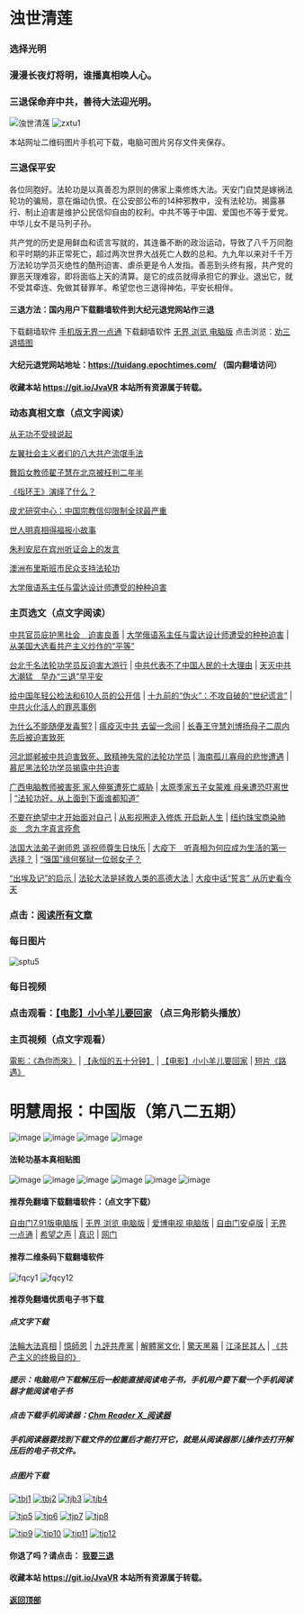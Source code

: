 # 浊世清莲

### 选择光明

### 漫漫长夜灯将明，谁播真相唤人心。

### 三退保命弃中共，善待大法迎光明。

![浊世清莲](https://user-images.githubusercontent.com/61768866/99250865-5774e600-2847-11eb-8f26-9fab8ed0a494.jpg)
![zxtu1](https://user-images.githubusercontent.com/61768866/97973942-d4dd3700-1e01-11eb-8ba4-2c24bf95e5e5.jpg)

 本站网址二维码图片手机可下载，电脑可图片另存文件夹保存。
 
### 三退保平安

各位同胞好。法轮功是以真善忍为原则的佛家上乘修炼大法。天安门自焚是嫁祸法轮功的骗局，意在煽动仇恨。在公安部公布的14种邪教中，没有法轮功。揭露暴行、制止迫害是维护公民信仰自由的权利。中共不等于中国、爱国也不等于爱党。中华儿女不是马列子孙。
  
共产党的历史是用鲜血和谎言写就的，其连番不断的政治运动，导致了八千万同胞和平时期的非正常死亡，超过两次世界大战死亡人数的总和。九九年以来对千千万万法轮功学员灭绝性的酷刑迫害、虐杀更是令人发指。善恶到头终有报，共产党的罪恶天理难容，即将面临上天的清算。是它的成员就得承担它的罪业。退出它，就不受其牵连、免做其替罪羊。希望您也三退得神佑，平安长相伴。

#### 三退方法：国内用户下载翻墙软件到大纪元退党网站作三退
 
下载翻墙软件  [手机版无界一点通](https://github.com/Hongyu91/cecjy/files/4367851/um.zip)
下载翻墙软件  [无界 浏览 电脑版](https://github.com/Hongyu91/cecjy/files/4312303/u1902.zip)
点击浏览：[劝三退插图](https://github.com/Hongyu91/cecjy/issues/897#issue-688487175)
 
#### 大纪元退党网站地址：https://tuidang.epochtimes.com/ （国内翻墙访问）
 
#### 收藏本站 https://git.io/JvaVR  本站所有资源属于转载。

### 动态真相文章（点文字阅读）

[从无功不受禄说起](https://github.com/Hongyu91/cecjy/issues/1341#issue-753274076)

[左翼社会主义者们的八大共产流氓手法](https://github.com/Hongyu91/cecjy/issues/1342#issue-753276766)

[舞蹈女教师翟子慧在北京被枉判二年半](https://github.com/Hongyu91/cecjy/issues/1343#issue-753278014)

[《指环王》演绎了什么？](https://github.com/Hongyu91/cecjy/issues/1336#issue-752865817)

[皮尤研究中心：中国宗教信仰限制全球最严重](https://github.com/Hongyu91/cecjy/issues/1337#issue-752866165)

[世人明真相得福报小故事](https://github.com/Hongyu91/cecjy/issues/1338#issue-752866446)

[朱利安尼在宾州听证会上的发言](https://github.com/Hongyu91/cecjy/issues/1332#issue-752621807)

[澳洲布里斯班市民众支持法轮功](https://github.com/Hongyu91/cecjy/issues/1333#issue-752622640)

[大学俄语系主任与雷达设计师遭受的种种迫害](https://github.com/Hongyu91/cecjy/issues/1334#issue-752624178)

### 主页选文（点文字阅读）

[中共官员庇护黑社会　迫害良善](https://github.com/Hongyu91/cecjy/issues/1132#issue-724363792) |
[大学俄语系主任与雷达设计师遭受的种种迫害](https://github.com/Hongyu91/cecjy/issues/1334#issue-752624178) |
[从美国大选看共产主义炒作的“平等”](https://github.com/Hongyu91/cecjy/issues/1328#issue-752075713)

[台北千名法轮功学员反迫害大游行](https://github.com/Hongyu91/cecjy/issues/758#issue-660665584) |
[中共代表不了中国人民的十大理由](https://github.com/Hongyu91/cecjy/issues/955#issue-692826586) |
[天灭中共大潮猛　早办“三退”早平安](https://github.com/Hongyu91/cecjy/issues/1037#issue-705061724)

[给中国年轻公检法和610人员的公开信](https://github.com/Hongyu91/cecjy/issues/814#issue-673315061) |
[十九前的“伪火”：不攻自破的“世纪谎言”](https://github.com/Hongyu91/cecjy/issues/8#issue-575166952) |
[中共火化活人的罪恶事例](https://github.com/Hongyu91/cecjy/issues/7#issue-575164500)

[为什么不能随便发毒誓?](https://github.com/Hongyu91/cecjy/issues/1128#issue-723695019) |
[瘟疫灭中共 去留一念间](https://github.com/Hongyu91/cecjy/issues/509#issue-615332174) |
[长春王守慧刘博扬母子二周内先后被迫害致死](https://github.com/Hongyu91/cecjy/issues/628#issue-634294675)

[河北邯郸被中共迫害致死、致精神失常的法轮功学员](https://github.com/Hongyu91/cecjy/issues/601#issue-628231392) |
[海南孤儿寡母的悲惨遭遇](https://github.com/Hongyu91/cecjy/issues/602#issue-628235489) |
[慕尼黑法轮功学员揭露中共迫害](https://github.com/Hongyu91/cecjy/issues/600#issue-628224607)

[广西电脑教师被害死 家人伸冤遭死亡威胁](https://github.com/Hongyu91/cecjy/issues/592#issue-627116921) |
[太原季家五子女蒙难 母亲遭恐吓离世](https://github.com/Hongyu91/cecjy/issues/580#issue-624660545) |
[“法轮功好，从上面到下面谁都知道”](https://github.com/Hongyu91/cecjy/issues/584#issue-625481014)

[不要在绝望中才开始面对自己](https://github.com/Hongyu91/cecjy/issues/566#issue-623048574) |
[从影视圈走入修炼 开启新人生](https://github.com/Hongyu91/cecjy/issues/562#issue-623010215) |
[纽约珠宝商染肺炎　念九字真言痊愈](https://github.com/Hongyu91/cecjy/issues/570#issue-623810595)

[法国大法弟子谢师恩 遥祝师尊生日快乐](https://github.com/Hongyu91/cecjy/issues/543#issue-619640721) |
[大疫下　听真相为何应成为生活的第一选择？](https://github.com/Hongyu91/cecjy/issues/544#issue-619641625) |
[“强国”缘何冤狱一位弱女子？](https://github.com/Hongyu91/cecjy/issues/572#issue-623811224)

[“出埃及记”的启示 ](https://github.com/Hongyu91/cecjy/issues/631#issue-635175417) |
[法轮大法是拯救人类的高德大法 ](https://github.com/Hongyu91/cecjy/issues/523#issue-617201733) |
[大疫中话“誓言” 从历史看今天](https://github.com/Hongyu91/cecjy/issues/295#issue-598725802)

### 点击：[阅读所有文章](https://github.com/Hongyu91/cecjy/issues)

### 每日图片

![sptu5](https://user-images.githubusercontent.com/61768866/100710178-4cdf5280-33ea-11eb-9377-4bab2ece998e.png)

### 每日视频

### 点击观看：[【电影】小小羊儿要回家](https://www.zhenshi.cf/#/video/6eMzuZb97w8) （点三角形箭头播放）

### 主页視频（点文字观看）

[電影：《為你而來》](https://www.zhenshi.cf/#/video/aoRIdbCkBUc) |
[【永恒的五十分钟】](https://www.zhenshi.cf/#/video/ebKBaGf836E) |
[【电影】小小羊儿要回家](https://www.zhenshi.cf/#/video/6eMzuZb97w8) |
[短片《路遇》](https://www.zhenshi.cf/#/video/5oHScSedNo0)

# 明慧周报：中国版（第八二五期）

![image](https://user-images.githubusercontent.com/61768866/100428445-eea32e80-30ce-11eb-8601-437db29de9f4.png)
![image](https://user-images.githubusercontent.com/61768866/100428490-fd89e100-30ce-11eb-9f55-e83ef58bdd91.png)
![image](https://user-images.githubusercontent.com/61768866/100428537-0bd7fd00-30cf-11eb-849c-fd65a83c154f.png)
![image](https://user-images.githubusercontent.com/61768866/100428574-18f4ec00-30cf-11eb-8fd6-38627c68c1bc.png)

#### 法轮功基本真相贴图 

![image](https://user-images.githubusercontent.com/61768866/75843311-d6d39e00-5e0d-11ea-97ce-91d578dc452d.png)
![image](https://user-images.githubusercontent.com/61768866/75843362-ef43b880-5e0d-11ea-8783-74f0aed401da.png)
![image](https://user-images.githubusercontent.com/61768866/75843414-0d111d80-5e0e-11ea-9db8-038a2499ce61.png)
![image](https://user-images.githubusercontent.com/61768866/75843455-2a45ec00-5e0e-11ea-9776-bc56579dba9a.png)
![image](https://user-images.githubusercontent.com/61768866/75843491-40ec4300-5e0e-11ea-8eb5-54ba558b79a8.png)
![image](https://user-images.githubusercontent.com/61768866/75843547-5c574e00-5e0e-11ea-8552-45cee240c791.png)

#### 推荐免翻墙下载翻墙软件：（点文字下载）

[自由门7.91版电脑版](https://github.com/Hongyu91/cecjy/files/5470344/fg791r.zip) |
[无界 浏览 电脑版](https://github.com/Hongyu91/cecjy/files/4312303/u1902.zip) | 
[爱博电视 电脑版](https://github.com/Hongyu91/cecjy/files/4312292/iPPOTV.zip) |
[自由门安卓版](https://github.com/Hongyu91/cecjy/files/4315538/fgma.zip) |
[无界一点通](https://github.com/Hongyu91/cecjy/files/4367851/um.zip) |
[希望之声](https://github.com/Hongyu91/cecjy/files/4496222/oHopea.zip) |
[真识](https://github.com/Hongyu91/cecjy/files/5614322/zhenshi.zip) |
[网门](https://github.com/odoor3/oo/blob/master/README.md)


#### 推荐二维条码下载翻墙软件

![fqcy1](https://user-images.githubusercontent.com/61768866/76378242-f0359680-6387-11ea-9b4b-1523e516dc17.png) 
![fqcy12](https://user-images.githubusercontent.com/61768866/76378266-fb88c200-6387-11ea-908a-6a87a1f7d387.png)

#### 推荐免翻墙优质电子书下载

##### 点文字下载

[法輪大法真相](https://github.com/Hongyu91/cecjy/files/4318121/default.zip) |
[憶師恩](https://github.com/Hongyu91/cecjy/files/4318160/default.zip) |
[九評共產黨](https://github.com/Hongyu91/cecjy/files/4318129/default.zip) |
[解體黨文化](https://github.com/Hongyu91/cecjy/files/4318136/default.zip) |
[驚天黑幕](https://github.com/Hongyu91/cecjy/files/4318143/default.zip) |
[江泽民其人](https://github.com/Hongyu91/cecjy/files/4318148/default.zip) |
[《共产主义的终极目的》](https://github.com/Hongyu91/cecjy/files/5112143/default.zip)

##### 提示：电脑用户下载解压后一般能直接阅读电子书，手机用户要下载一个手机阅读器才能阅读电子书

##### 点击下载手机阅读器：[Chm Reader X_阅读器](https://github.com/Hongyu91/cecjy/files/4318231/Chm.Reader.X_.com.zip)

##### 手机阅读器要找到下载文件的位置后才能打开它，就是从阅读器那儿操作去打开解压后的电子书文件。

##### 点图片下载

[![tbj1](https://user-images.githubusercontent.com/61768866/76383943-722dbb80-6398-11ea-8a40-50443e8441ae.png)](https://github.com/Hongyu91/cecjy/files/4316018/default.zip)
[![tbj2](https://user-images.githubusercontent.com/61768866/76384391-a9509c80-6399-11ea-96d4-188ebc58a8df.png)](https://github.com/Hongyu91/cecjy/files/4316120/default.zip)
[![tjb3](https://user-images.githubusercontent.com/61768866/76384662-85da2180-639a-11ea-9399-38ecc02667c3.png)](https://github.com/Hongyu91/cecjy/files/4316148/default.zip)
[![tjb4](https://user-images.githubusercontent.com/61768866/76384988-76a7a380-639b-11ea-877c-5972040fa56f.png)](https://github.com/Hongyu91/cecjy/files/4316165/default.zip)

[![tjp5](https://user-images.githubusercontent.com/61768866/76385451-a3a88600-639c-11ea-9226-034e2d235c6f.png)](https://github.com/Hongyu91/cecjy/files/4316204/default.zip)
[![tjp6](https://user-images.githubusercontent.com/61768866/76385875-dbfc9400-639d-11ea-9d31-4f1e3de363f8.png)](https://github.com/Hongyu91/cecjy/files/4316214/default.zip)
[![tjp7](https://user-images.githubusercontent.com/61768866/76386619-e0c24780-639f-11ea-906f-27135a7c2a60.png)](https://github.com/Hongyu91/cecjy/files/4316271/default.zip)
[![tjp8](https://user-images.githubusercontent.com/61768866/76386876-82499900-63a0-11ea-9610-62adc3ff7b14.png)](https://github.com/Hongyu91/cecjy/files/4316280/default.zip)

[![tjp9](https://user-images.githubusercontent.com/61768866/76387603-49aabf00-63a2-11ea-82e0-9a3c777ccc03.png)](https://github.com/Hongyu91/cecjy/files/4316308/default.zip)
[![tip10](https://user-images.githubusercontent.com/61768866/76387981-fc7b1d00-63a2-11ea-8808-b97bd26ebe42.png)](https://github.com/Hongyu91/cecjy/files/4316323/default.zip)
[![tjp11](https://user-images.githubusercontent.com/61768866/76388286-bb373d00-63a3-11ea-9d08-d0616c87a5ee.png)](https://github.com/Hongyu91/cecjy/files/4316342/default.zip)
[![tjp12](https://user-images.githubusercontent.com/61768866/76388709-b030dc80-63a4-11ea-8a52-683d9a546140.png)](https://github.com/Hongyu91/cecjy/files/4316363/default.zip)

#### 你退了吗？请点击： [我要三退](https://github.com/Hongyu91/cecjy/issues/484#issue-611715749)

#### 收藏本站 https://git.io/JvaVR  本站所有资源属于转载。

#### [返回顶部](https://github.com/Hongyu91/cecjy)
